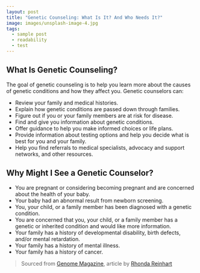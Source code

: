```yaml
---
layout: post
title: "Genetic Counseling: What Is It? And Who Needs It?"
image: images/unsplash-image-4.jpg
tags: 
  - sample post
  - readability
  - test
---
```


## What Is Genetic Counseling?

The goal of genetic counseling is to help you learn more about the causes of genetic conditions and how they affect you. Genetic counselors can:

  * Review your family and medical histories.
  * Explain how genetic conditions are passed down through families.
  * Figure out if you or your family members are at risk for disease.
  * Find and give you information about genetic conditions.
  * Offer guidance to help you make informed choices or life plans.
  * Provide information about testing options and help you decide what is best for you and your family.
  * Help you find referrals to medical specialists, advocacy and support networks, and other resources.

## Why Might I See a Genetic Counselor?

  * You are pregnant or considering becoming pregnant and are concerned about the health of your baby.
  * Your baby had an abnormal result from newborn screening.
  * You, your child, or a family member has been diagnosed with a genetic condition.
  * You are concerned that you, your child, or a family member has a genetic or inherited condition and would like more information.
  * Your family has a history of developmental disability, birth defects, and/or mental retardation.
  * Your family has a history of mental illness.
  * Your family has a history of cancer. 

> Sourced from [Genome Magazine](http://genomemag.com/2014/08/genetic-counseling-what-is-it-and-who-needs-it/), article by [Rhonda Reinhart](http://genomemag.com/author/rhonda/) 
